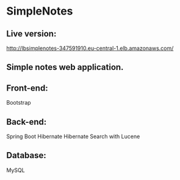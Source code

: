 # SimpleNotes
## Live version: 
http://lbsimplenotes-347591910.eu-central-1.elb.amazonaws.com/
## Simple notes web application.
## Front-end: 
Bootstrap
## Back-end: 
Spring Boot
Hibernate
Hibernate Search with Lucene
## Database:
MySQL
